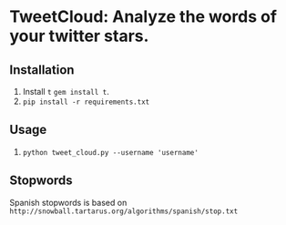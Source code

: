 # TweetCloud: Analyze the words of your twitter stars.

## Installation

1. Install `t` `gem install t`.
2. `pip install -r requirements.txt`

## Usage
1. `python tweet_cloud.py --username 'username'`


## Stopwords
Spanish stopwords is based on `http://snowball.tartarus.org/algorithms/spanish/stop.txt`
